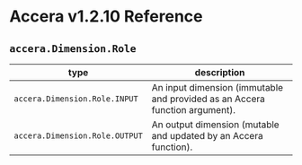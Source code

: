 [//]: # (Project: Accera)
[//]: # (Version: v1.2.10)

# Accera v1.2.10 Reference
## `accera.Dimension.Role`

type | description
--- | ---
`accera.Dimension.Role.INPUT` | An input dimension (immutable and provided as an Accera function argument).
`accera.Dimension.Role.OUTPUT` | An output dimension (mutable and updated by an Accera function).

<div style="page-break-after: always;"></div>


